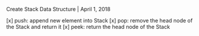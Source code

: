 Create Stack Data Structure | April 1, 2018

[x] push: append new element into Stack
[x] pop: remove the head node of the Stack and return it
[x] peek: return the head node of the Stack
